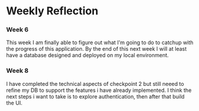 # Weekly Reflection

### Week 6
This week I am finally able to figure out what I'm going to do to catchup with the progress of this application. By the end of this next week I will at least have a database designed and deployed on my local environment.

### Week 8
I have completed the technical aspects of checkpoint 2 but still neeed to refine my DB to support the features i have already implemented. I think the next steps i want to take is to explore authentication, then after that build the UI.
